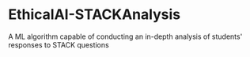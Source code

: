 # EthicalAI-STACKAnalysis
A ML algorithm capable of conducting an in-depth analysis of students' responses to STACK questions
